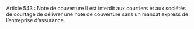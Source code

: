 Article 543 : Note de couverture
Il est interdit aux courtiers et aux sociétés de courtage de délivrer une note de couverture sans un mandat express de l’entreprise d’assurance.